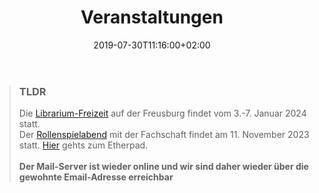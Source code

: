 ﻿---
title: "Veranstaltungen"
date: 2019-07-30T11:16:00+02:00
draft: false
---
> ### TLDR
> Die [Librarium-Freizeit](https://rpg-librarium.de/events/2024-01-03-freizeit/) auf der Freusburg findet vom 3.-7. Januar 2024 statt. 
\
> Der [Rollenspielabend](https://rpg-librarium.de/events/2023-11-14-rollenspielabend-fsmpi/) mit der Fachschaft findet am 11. November 2023 statt. [Hier](https://etherpad.fachschaften.rwth-aachen.de/p/Rollenspielabend-Librarium-Fachschaft_2023-11-14) gehts zum Etherpad.
\
\
> **Der Mail-Server ist wieder online und wir sind daher wieder über die gewohnte Email-Adresse erreichbar**
<!----
> Die [SchwefeldrAachen Con](https://rpg-librarium.de/events/2023-09-02-schwefeldraachen-con/) 2023 findet am Wochenende vom 02.-03. September 2023 in den Räumen der [meffi.s](https://www.meffis.org/die-4-raumeinheiten/) in der Mefferdatistraße 14-18 statt! Mehr dazu in Kürze!<br><br>
> **UPDATE #1:** Inzwischen gibt es ein [Pad](https://etherpad.fachschaften.rwth-aachen.de/p/Schwefeldraachen-Con-2023), über welches Rollenspielrunden & Co. angekündigt werden können! Seid dabei und spielleitet auf der Schwefeldraachen-Con! <br><br>
> **UPDATE #2:** Die ersten Programmpunkte stehen fest! Schaut mal [hier](https://rpg-librarium.de/events/2023-09-02-schwefeldraachen-con/)! Weitere Updates folgen!
--->
